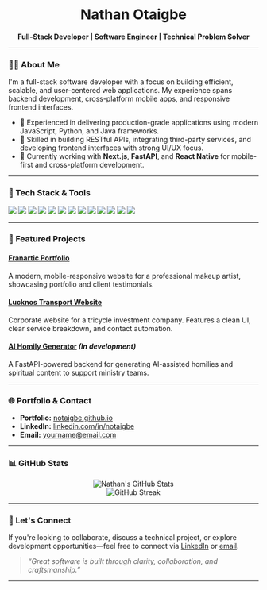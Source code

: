 <!-- GitHub Profile README for @notaigbe -->

<h1 align="center">Nathan Otaigbe</h1>
<p align="center"><strong>Full-Stack Developer | Software Engineer | Technical Problem Solver</strong></p>

---

### 🧑‍💻 About Me

I'm a full-stack software developer with a focus on building efficient, scalable, and user-centered web applications. My experience spans backend development, cross-platform mobile apps, and responsive frontend interfaces.

- 💼 Experienced in delivering production-grade applications using modern JavaScript, Python, and Java frameworks.
- 🎯 Skilled in building RESTful APIs, integrating third-party services, and developing frontend interfaces with strong UI/UX focus.
- 🚀 Currently working with **Next.js**, **FastAPI**, and **React Native** for mobile-first and cross-platform development.

---

### 🧰 Tech Stack & Tools

<p>
  <img src="https://img.shields.io/badge/JavaScript-F7DF1E?logo=javascript&logoColor=black&style=flat-square" />
  <img src="https://img.shields.io/badge/TypeScript-3178C6?logo=typescript&logoColor=white&style=flat-square" />
  <img src="https://img.shields.io/badge/React-20232A?logo=react&logoColor=61DAFB&style=flat-square" />
  <img src="https://img.shields.io/badge/React_Native-20232A?logo=react&logoColor=61DAFB&style=flat-square" />
  <img src="https://img.shields.io/badge/Next.js-000000?logo=next.js&logoColor=white&style=flat-square" />
  <img src="https://img.shields.io/badge/Python-3776AB?logo=python&logoColor=white&style=flat-square" />
  <img src="https://img.shields.io/badge/FastAPI-009688?logo=fastapi&logoColor=white&style=flat-square" />
  <img src="https://img.shields.io/badge/Django-092E20?logo=django&logoColor=white&style=flat-square" />
  <img src="https://img.shields.io/badge/Java-007396?logo=java&logoColor=white&style=flat-square" />
  <img src="https://img.shields.io/badge/TailwindCSS-38B2AC?logo=tailwind-css&logoColor=white&style=flat-square" />
  <img src="https://img.shields.io/badge/PostgreSQL-4169E1?logo=postgresql&logoColor=white&style=flat-square" />
  <img src="https://img.shields.io/badge/SQL%20Server-CC2927?logo=microsoft-sql-server&logoColor=white&style=flat-square" />
  <img src="https://img.shields.io/badge/Git-F05032?logo=git&logoColor=white&style=flat-square" />
</p>

---

### 📌 Featured Projects

#### [Franartic Portfolio](https://franartic.vercel.app)  
A modern, mobile-responsive website for a professional makeup artist, showcasing portfolio and client testimonials.

#### [Lucknos Transport Website](https://lucknostransport.com)  
Corporate website for a tricycle investment company. Features a clean UI, clear service breakdown, and contact automation.

#### [AI Homily Generator](#) *(In development)*  
A FastAPI-powered backend for generating AI-assisted homilies and spiritual content to support ministry teams.

---

### 🌐 Portfolio & Contact

- **Portfolio:** [notaigbe.github.io](https://notaigbe.github.io)
- **LinkedIn:** [linkedin.com/in/notaigbe](https://linkedin.com/in/notaigbe)
- **Email:** [yourname@email.com](mailto:notaigbe@gnotable.ng)

---

### 📊 GitHub Stats

<p align="center">
  <img src="https://github-readme-stats.vercel.app/api?username=notaigbe&show_icons=true&theme=default&hide=issues" alt="Nathan's GitHub Stats" />
  <br/>
  <img src="https://streak-stats.demolab.com?user=notaigbe&theme=default" alt="GitHub Streak" />
</p>

---

### 🤝 Let's Connect

If you're looking to collaborate, discuss a technical project, or explore development opportunities—feel free to connect via [LinkedIn](https://linkedin.com/in/notaigbe) or [email](mailto:notaigbe@gnotable.ng).

> *“Great software is built through clarity, collaboration, and craftsmanship.”*

---
